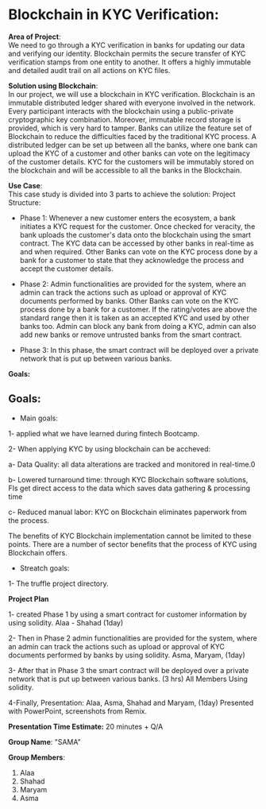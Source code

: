 
# Blockchain in KYC Verification:  


**Area of Project**:  
We need to go through a KYC verification in banks for updating our data and verifying our identity. Blockchain permits the secure transfer of KYC verification stamps from one entity to another. It offers a highly immutable and detailed audit trail on all actions on KYC files.

**Solution using Blockchain**:  
In our project, we will use a blockchain in KYC verification.
Blockchain is an immutable distributed ledger shared with everyone involved in the network. Every participant interacts with the blockchain using a public-private cryptographic key combination. Moreover, immutable record storage is provided, which is very hard to tamper. Banks can utilize the feature set of Blockchain to reduce the difficulties faced by the traditional KYC process. A distributed ledger can be set up between all the banks, where one bank can upload the KYC of a customer and other banks can vote on the legitimacy of the customer details. KYC for the customers will be immutably stored on the blockchain and will be accessible to all the banks in the Blockchain.

**Use Case**:  
This case study is divided into 3 parts to achieve the solution:
Project Structure:

- Phase 1:
Whenever a new customer enters the ecosystem, a bank initiates a KYC request for the customer.
Once checked for veracity, the bank uploads the customer's data onto the blockchain using the smart contract.
The KYC data can be accessed by other banks in real-time as and when required.
Other Banks can vote on the KYC process done by a bank for a customer to state that they acknowledge the process and accept the customer details.


- Phase 2:
Admin functionalities are provided for the system, where an admin can track the actions such as upload or approval of KYC documents performed by banks.
Other Banks can vote on the KYC process done by a bank for a customer. If the rating/votes are above the standard range then it is taken as an accepted KYC and used by other banks too.
Admin can block any bank from doing a KYC, admin can also add new banks or remove untrusted banks from the smart contract.


- Phase 3:
In this phase, the smart contract will be deployed over a private network that is put up between various banks.

**Goals:**
## Goals: 
- Main goals:

1- applied what we have learned during fintech Bootcamp.

2- When applying KYC by using blockchain can be accheved:

a- Data Quality: all data alterations are tracked and monitored in real-time.0

b- Lowered turnaround time: through KYC Blockchain software solutions, FIs get direct access to the data which saves data gathering & processing time

c- Reduced manual labor: KYC on Blockchain eliminates paperwork from the process. 

The benefits of KYC Blockchain implementation cannot be limited to these points. There are a number of sector benefits that the process of KYC using Blockchain offers.

- Streatch goals:

1- The truffle project directory.


**Project Plan**

1- created Phase 1 by using a smart contract for customer information by using solidity.
Alaa - Shahad (1day)

2- Then in Phase 2 admin functionalities are provided for the system, where an admin can track the actions such as upload or approval of KYC documents performed by banks by using solidity. 
Asma, Maryam, (1day)

3- After that in Phase 3 the smart contract will be deployed over a private network that is put up between various banks.
(3 hrs) All Members Using solidity.

4-Finally, Presentation: Alaa, Asma, Shahad and Maryam, (1day)
Presented with PowerPoint, screenshots from Remix.

**Presentation Time Estimate:**
20 minutes + Q/A

**Group Name**: 
"SAMA"

**Group Members**: 
1. Alaa
2. Shahad
3. Maryam
4. Asma

